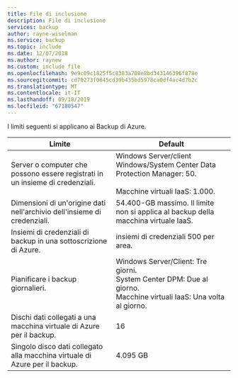 ```yaml
---
title: File di inclusione
description: File di inclusione
services: backup
author: rayne-wiselman
ms.service: backup
ms.topic: include
ms.date: 12/07/2018
ms.author: raynew
ms.custom: include file
ms.openlocfilehash: 9e9c09c1825f5c8383a708e8bd343146396f878e
ms.sourcegitcommit: cd70273f0845cd39b435bd5978ca0df4ac4d7b2c
ms.translationtype: MT
ms.contentlocale: it-IT
ms.lasthandoff: 09/18/2019
ms.locfileid: "67180547"
---
```

I limiti seguenti si applicano ai Backup di Azure.

| **Limite** | **Default** |
| --- | --- |
| Server o computer che possono essere registrati in un insieme di credenziali. | Windows Server/client Windows/System Center Data Protection Manager: 50. <br/><br/> Macchine virtuali IaaS: 1.000.  |
| Dimensioni di un'origine dati nell'archivio dell'insieme di credenziali. |54.400-GB massimo. Il limite non si applica al backup della macchina virtuale IaaS. |
| Insiemi di credenziali di backup in una sottoscrizione di Azure. |insiemi di credenziali 500 per area. |
| Pianificare i backup giornalieri. |Windows Server/Client: Tre giorni.<br/> System Center DPM: Due al giorno. <br/> Macchine virtuali IaaS: Una volta al giorno.  |
| Dischi dati collegati a una macchina virtuale di Azure per il backup. | 16 |
| Singolo disco dati collegato alla macchina virtuale di Azure per il backup.| 4\.095 GB|
